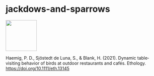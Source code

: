 # jackdows-and-sparrows

<img src="https://external-content.duckduckgo.com/iu/?u=https%3A%2F%2Fi.pinimg.com%2Foriginals%2F12%2F17%2F1f%2F12171fc21fa54a3cc3be93411ff3da48.png&f=1&nofb=1"
     width= 100>

Haemig, P. D., Sjöstedt de Luna, S., &amp; Blank, H. (2021). Dynamic table‐visiting behavior of birds at outdoor restaurants and cafés. Ethology. https://doi.org/10.1111/eth.13145


